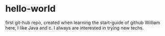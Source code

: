 # hello-world
first git-hub repo, created when learning the start-guide of github
William here, I like Java and c.
I always are interested in trying new techs. 
